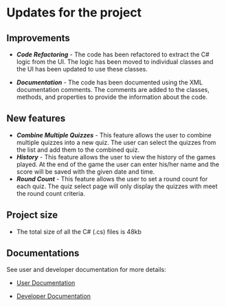 # Updates for the project

## Improvements

- **_Code Refactoring_** - The code has been refactored to extract the C# logic from the UI. The logic has been moved to individual classes and the UI has been updated to use these classes.

- **_Documentation_** - The code has been documented using the XML documentation comments. The comments are added to the classes, methods, and properties to provide the information about the code.

## New features

- **_Combine Multiple Quizzes_** - This feature allows the user to combine multiple quizzes into a new quiz. The user can select the quizzes from the list and add them to the combined quiz.
- **_History_** - This feature allows the user to view the history of the games played. At the end of the game the user can enter his/her name and the score will be saved with the given date and time.
- **_Round Count_** - This feature allows the user to set a round count for each quiz. The quiz select page will only display the quizzes with meet the round count criteria.

## Project size

- The total size of all the C# (.cs) files is 48kb

## Documentations

See user and developer documentation for more details:

- [User Documentation](/docs/User.md)

- [Developer Documentation](/docs/Developer.md)
